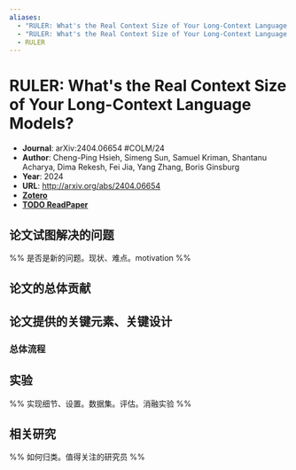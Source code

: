 ```yaml
---
aliases:
  - "RULER: What's the Real Context Size of Your Long-Context Language Models?"
  - "RULER: What's the Real Context Size of Your Long-Context Language Models?, 2024"
  - RULER
---
```

# RULER: What's the Real Context Size of Your Long-Context Language Models?

- **Journal**: arXiv:2404.06654 #COLM/24
- **Author**: Cheng-Ping Hsieh, Simeng Sun, Samuel Kriman, Shantanu Acharya, Dima Rekesh, Fei Jia, Yang Zhang, Boris Ginsburg
- **Year**: 2024
- **URL**: http://arxiv.org/abs/2404.06654
- [**Zotero**](zotero://select/items/@2024RULERWhatsRealHsieha)
- [**TODO ReadPaper**](https://readpaper.com)

## 论文试图解决的问题

%% 是否是新的问题。现状、难点。motivation %%

## 论文的总体贡献

## 论文提供的关键元素、关键设计

### 总体流程

## 实验

%% 实现细节、设置。数据集。评估。消融实验 %%

## 相关研究

%% 如何归类。值得关注的研究员 %%
